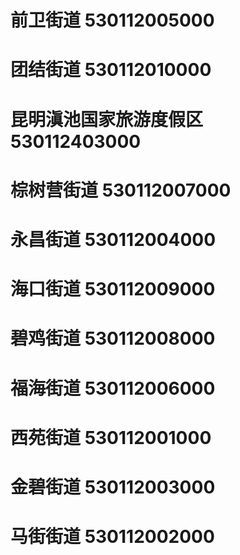 # 前卫街道 530112005000
# 团结街道 530112010000
# 昆明滇池国家旅游度假区 530112403000
# 棕树营街道 530112007000
# 永昌街道 530112004000
# 海口街道 530112009000
# 碧鸡街道 530112008000
# 福海街道 530112006000
# 西苑街道 530112001000
# 金碧街道 530112003000
# 马街街道 530112002000
